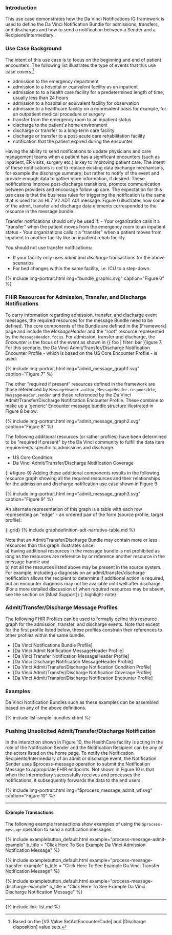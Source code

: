 
###  Introduction

This use case demonstrates how the Da Vinci Notifications IG framework is used to define the Da Vinci Notification Bundle for admissions, transfers, and discharges and how to send a notification between a Sender and a Recipient/Intermediary.

### Use Case Background

The intent of this use case is to focus on the beginning and end of patient encounters.  The following list illustrates the type of events that this use case covers.[^2]

- admission to the emergency department
- admission to a hospital or equivalent facility as an inpatient
- admission to to a health care facility for a predetermined length of time, usually less than 24 hours
- admission to a hospital or equivalent facility for observation
- admission to a healthcare facility on a nonresident basis for example, for an outpatient medical procedure or surgery
- transfer from the emergency room to an inpatient status
- discharge to the patient's home environment
- discharge or transfer to a long-term care facility
- discharge or transfer to a post-acute care rehabilitation facility
- notification that the patient expired during the encounter

Having the ability to send notifications to update physicians and care management teams when a patient has a significant encounters (such as inpatient, ER visits, surgery etc.) is key to improving patient care.  The intent of these notifications is *not* to replace existing data exchange mechanisms, for example the discharge summary; but rather to notify of the event and provide enough data to gather more information, if desired. These notifications improve post-discharge transitions, promote communication between providers and encourage follow up care. The expectation for this use case is that the business rules for triggering the notification is the same that is used for an HL7 V2 ADT A01 message.  Figure 6 illustrates how some of the admit, transfer and discharge data elements corresponded to the resource in the message bundle.

<div markdown ="1" class="bg-info">
Transfer notifications should only be used if:
- Your organization calls it a "transfer" when the patient moves from the emergency room to an inpatient status
- Your organizations calls it a "transfer" when a patient moves from inpatient to another facility like an inpatient rehab facility.

You should not use transfer notifications:
- If your facility only uses *admit* and *discharge* transactions for the above scenarios
- For bed changes within the same facility, i.e. ICU to a step-down.
</div>

{% include img-portrait.html img="bundle_graphic.svg" caption="Figure 6" %}

<!--
The Provider is notified when:

- A Patient is admitted to the hospital for inpatient or emergency care
- A Patient is discharged from the hospital
- A Patient is transferred from one care unit to another
-->

### FHIR Resources for Admission, Transfer, and Discharge Notifications

To carry information regarding admission, transfer, and discharge event messages, the required resources for the message Bundle need to be defined.  The core components of the Bundle are defined in the [Framework] page and include the *MessageHeader* and the "root" resource represented by the  `MessageHeader.focus`.  For admission, transfer and discharge, the *Encounter* is the focus of the event as shown in {{ foo | filter: bar }}igure 7. For this scenario, the Da Vinci Admit/Transfer/Discharge Notification Encounter Profile - which is based on the US Core Encounter Profile - is used:

{% include img-portrait.html img="admit_message_graph1.svg" caption="Figure 7" %}

The other "required if present" resources defined in the framework are those referenced by `MessageHeader.author`, `MessageHeader.responsible`, `MessageHeader.sender` and those referenced by the Da Vinci Admit/Transfer/Discharge Notification Encounter Profile. These combine to make up a 'generic' Encounter message bundle structure illustrated in Figure 8 below:


{% include img-portrait.html img="admit_message_graph2.svg" caption="Figure 8" %}

The following additional resources (or rather profiles) have been determined to be "required if present" by the Da Vinci community to fulfill the data item requirements specific to admissions and discharge.

- US Core Condition
- Da Vinci Admit/Transfer/Discharge Notification Coverage

{: #figure-9}
Adding these additional components results in the following resource graph showing all the required resources and their relationships for the admission and discharge notification use case shown in Figure 9:

{% include img-portrait.html img="admit_message_graph3.svg" caption="Figure 9" %}

An alternate representation of this graph is a table with each row representing an "edge" - an ordered pair of the form (source profile, target profile):

{:.grid}
{% include graphdefinition-adt-narrative-table.md %}


Note that an Admit/Transfer/Discharge Bundle may contain more or less resources than this graph illustrates since:  
a) having additional resources in the message bundle is not prohibited as long as the resources are reference by or reference another resource in the message bundle and  
b) not all the resources listed above may be present in the source system. For example, including a diagnosis on an admit/transfer/discharge notification allows the recipient to determine if additional action is required, but an encounter diagnosis may not be available until well after discharge. (For a more detailed discussion of when required resources may be absent, see the section on [Must Support])
{:.highlight-note}

### Admit/Transfer/Discharge Message Profiles

The following FHIR Profiles can be used to formally define this resource graph for the admission, transfer, and discharge events.  Note that except for the first profile listed below, these profiles constrain their references to other profiles within the same bundle.

- [Da Vinci Notifications Bundle Profile]
- [Da Vinci Admit Notification MessageHeader Profile]
- [Da Vinci Transfer Notification MessageHeader Profile]
- [Da Vinci Discharge Notification MessageHeader Profile]
- [Da Vinci Admit/Transfer/Discharge Notification Condition Profile]
- [Da Vinci Admit/Transfer/Discharge Notification Coverage Profile]
- [Da Vinci Admit/Transfer/Discharge Notification Encounter Profile]

<!--
#### MessageDefinition and GraphDefinition
{:.no_toc}

The Following MessageDefinition and GraphDefinition can be used to formally define this resource graph for the admission, transfer and discharge event:

**MessageDefinition**

{% include list-simple-messagedefinitions.xhtml %}

**GraphDefinition**

{% include list-simple-graphdefinitions.xhtml %}

-->
<!--
- \* it is questionable whether Encounter.diagnosis.condition has been implemented by the EHR vendors - need to discuss with vendors.
- \** There is no Practitioner.endpoint element and an extension may be needed to implement.
- \*** MessageDefinition is used to formally define the Message content for a given event (e.g, an inpatient admission, transfer, or discharge).  It defines the event and the focal and non focal Resources/Profiles that make up the message:
-->

### Examples

Da Vinci Notification Bundles such as these examples can be assembled based on any of the above definitions.

{% include list-simple-bundles.xhtml %}

### Pushing Unsolicited Admit/Transfer/Discharge Notification

In the interaction shown in Figure 10, the HealthCare facility is acting in the role of the Notification Sender and the Notification Recipient can be any of the actors listed on the home page.  To notify the Notification Recipients/Intermediary of an admit or discharge event, the Notification Sender uses $process-message operation to submit the Notification Message to appropriate FHIR endpoints. Not shown in Figure 10 is that when the Intermediary successfully receives and processes the notifications, it subsequently forwards the data to the end users.

{% include img-portrait.html img="$process_message_admit_wf.svg" caption="Figure 10" %}

---

#### Example Transactions

The following example transactions show examples of using the `$process-message` operation to send a notification messages.

{% include examplebutton_default.html example="process-message-admit-example" b_title = "Click Here To See Example Da Vinci Admission Notification Message" %}

{% include examplebutton_default.html example="process-message-transfer-example" b_title = "Click Here To See Example Da Vinci Transfer Notification Message" %}

{% include examplebutton_default.html example="process-message-discharge-example" b_title = "Click Here To See Example Da Vinci Discharge Notification Message" %}

---

[^2]: Based on the [V3 Value SetActEncounterCode]  and [Discharge disposition] value sets.

{% include link-list.md %}
